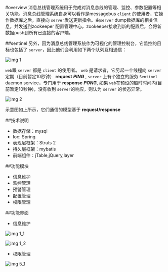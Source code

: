 #overview
消息总线管理系统用于完成对消息总线的管理、监控、参数配置等相关功能。消息总线管理系统自身可以看作是messagebus `client` 的使用者，它操作数据库之后，直接向 `server`发送更新指令。由`server` dump数据库的相关信息，并发送到zookeeper 配置管理中心，zookeeper接收到新的配置后，会将新数据push到所有已连接的客户端。

##sentinel
另外，因为消息总线管理系统作为可视化的管理控制台，它监控的目标也包括了 `server`，因此他们会利用如下两个队列互相通信：

![img 1][1]

 `web`跟 `server` 都是 `client` 的使用者。 `web` 是请求者，它另起一个线程向 `server` 定期（目前暂定10秒钟） **request** ***PING*** , `server` 上有个独立的服务 `Sentinel` daemon service，专门用于 **response** ***PONG***, 如果 `web`在预设的超时时间内(目前暂定10秒钟)，没有收到 `server`的响应，则认为 `server` 的状态异常。
 
 ![img 2][2]
 
 示意图如上所示，它们通信的模型基于 **request/response**

##技术说明

* 数据存储：mysql
* Ioc: Spring
* 表现层框架：Struts 2
* 持久层框架：mybatis
* 前端组件：jTable,jQuery,layer


##功能模块

* 信息维护
* 监控管理
* 预警管理
* 配置管理
* 权限管理

##功能界面

* 信息维护

![img 1_1][1_1]

![img 1_2][1_2]

* 权限管理

![img 5_1][5_1]


[1]:https://raw.githubusercontent.com/yanghua/messagebus/master/screenshots/managesystem/web-server-queue.png
[2]:https://raw.githubusercontent.com/yanghua/messagebus/master/screenshots/managesystem/web-server-sentinel.png
[1_1]:https://raw.githubusercontent.com/yanghua/messagebus/master/screenshots/managesystem/maintain_topology.png
[1_2]:https://raw.githubusercontent.com/yanghua/messagebus/master/screenshots/managesystem/maintain_node.png
[5_1]:https://raw.githubusercontent.com/yanghua/messagebus/master/screenshots/managesystem/permission_module.png